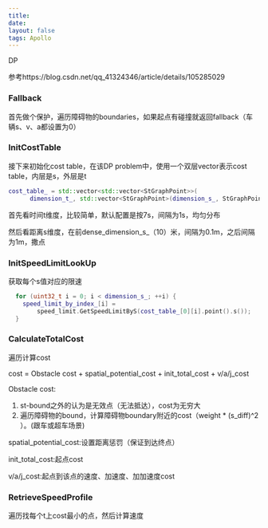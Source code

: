 ```yaml
---
title: 
date: 
layout: false
tags: Apollo
---
```


DP

参考https://blog.csdn.net/qq_41324346/article/details/105285029


<!-- more -->
### Fallback

首先做个保护，遍历障碍物的boundaries，如果起点有碰撞就返回fallback（车辆s、v、a都设置为0）

### InitCostTable

接下来初始化cost table，在该DP problem中，使用一个双层vector表示cost table，内层是s，外层是t

```c++
cost_table_ = std::vector<std::vector<StGraphPoint>>(
      dimension_t_, std::vector<StGraphPoint>(dimension_s_, StGraphPoint()));
```

首先看时间t维度，比较简单，默认配置是按7s，间隔为1s，均匀分布

然后看距离s维度，在前dense_dimension_s_（10）米，间隔为0.1m，之后间隔为1m，撒点

### InitSpeedLimitLookUp

获取每个s值对应的限速

```c++
  for (uint32_t i = 0; i < dimension_s_; ++i) {
    speed_limit_by_index_[i] =
        speed_limit.GetSpeedLimitByS(cost_table_[0][i].point().s());
  }
```

### CalculateTotalCost

遍历计算cost

cost = Obstacle cost + spatial_potential_cost + init_total_cost + v/a/j_cost

Obstacle cost:

1. st-bound之外的认为是无效点（无法抵达），cost为无穷大
2. 遍历障碍物的bound，计算障碍物boundary附近的cost（weight * (s_diff)^2 ）。(跟车或超车场景)

spatial_potential_cost:设置距离惩罚（保证到达终点）

init_total_cost:起点cost

v/a/j_cost:起点到该点的速度、加速度、加加速度cost

### RetrieveSpeedProfile

遍历找每个t上cost最小的点，然后计算速度